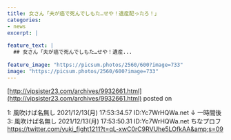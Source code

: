 ```yaml
---
title: 女さん「夫が癌で死んでしもた…せや！遺産配ったろ！」
categories:
- news
excerpt: |
  
feature_text: |
  ## 女さん「夫が癌で死んでしもた…せや！遺産...
  
feature_image: "https://picsum.photos/2560/600?image=733"
image: "https://picsum.photos/2560/600?image=733"
---
```


[http://vipsister23.com/archives/9932661.html](http://vipsister23.com/archives/9932661.html)
posted on 

<!--more-->

1: 風吹けば名無し 2021/12/13(月) 17:53:34.57 ID:Yc7WrHQWa.net ↓ 一時間後 3: 風吹けば名無し 2021/12/13(月) 17:53:50.31 ID:Yc7WrHQWa.net ちなプロフ https://twitter.com/yuki_fight1211?t=qL-xwC0rC9RVUhe5LOfkAA&amp;s=09

